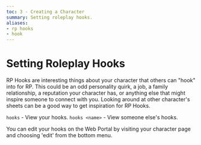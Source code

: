 ```yaml
---
toc: 3 - Creating a Character
summary: Setting roleplay hooks.
aliases:
- rp hooks
- hook
---
```


# Setting Roleplay Hooks

RP Hooks are interesting things about your character that others can "hook" into for RP. This could be an odd personality quirk, a job, a family relationship, a reputation your character has, or anything else that might inspire someone to connect with you.  Looking around at other character's sheets can be a good way to get inspiration for RP Hooks.

`hooks` - View your hooks.
`hooks <name>` - View someone else's hooks.

You can edit your hooks on the Web Portal by visiting your character page and choosing 'edit' from the bottom menu.
